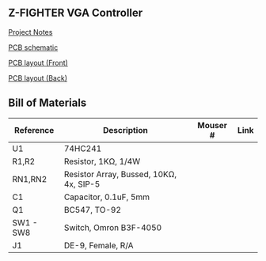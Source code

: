 ## Z-FIGHTER VGA Controller

[Project Notes](https://tangent.space/vga.htm)

[PCB schematic](../../media/schematic_vga_controller.pdf)

[PCB layout (Front)](../../media/layout_vga_controller_front.pdf)

[PCB layout (Back)](../../media/layout_vga_controller_back.pdf)

## Bill of Materials
|Reference|Description|Mouser #|Link
|--|--|--|--|
U1|74HC241||
R1,R2|Resistor, 1KΩ, 1/4W||
RN1,RN2|Resistor Array, Bussed, 10KΩ, 4x, SIP-5||
C1|Capacitor, 0.1uF, 5mm||
Q1|BC547, TO-92||
SW1 - SW8|Switch, Omron B3F-4050||
J1|DE-9, Female, R/A||
